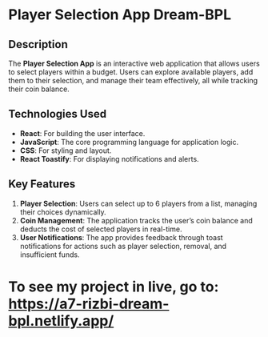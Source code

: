 # Player Selection App Dream-BPL

##  Description
The **Player Selection App** is an interactive web application that allows users to select players within a budget. Users can explore available players, add them to their selection, and manage their team effectively, all while tracking their coin balance.

##  Technologies Used
- **React**: For building the user interface.
- **JavaScript**: The core programming language for application logic.
- **CSS**: For styling and layout.
- **React Toastify**: For displaying notifications and alerts.

##  Key Features
1. **Player Selection**: Users can select up to 6 players from a list, managing their choices dynamically.
2. **Coin Management**: The application tracks the user’s coin balance and deducts the cost of selected players in real-time.
3. **User Notifications**: The app provides feedback through toast notifications for actions such as player selection, removal, and insufficient funds.


# To see my project in live, go to: https://a7-rizbi-dream-bpl.netlify.app/